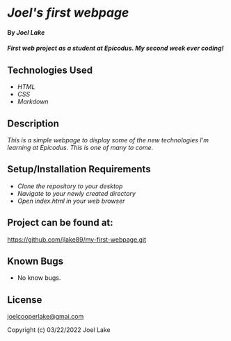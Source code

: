 # _Joel's first webpage_

#### By _**Joel Lake**_

#### _First web project as a student at Epicodus. My second week ever coding!_

## Technologies Used

* _HTML_
* _CSS_
* _Markdown_

## Description

_This is a simple webpage to display some of the new technologies I'm learning at Epicodus. This is one of many to come._

## Setup/Installation Requirements

* _Clone the repository to your desktop_
* _Navigate to your newly created directory_
* _Open index.html in your web browser_

## Project can be found at: 
https://github.com/jlake89/my-first-webpage.git


## Known Bugs
* No know bugs.

## License
joelcooperlake@gmai.com

Copyright (c) 03/22/2022 Joel Lake